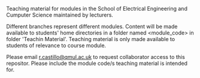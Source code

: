 Teaching material for modules in the School of Electrical Engineering and Cumputer Science maintained by lecturers.

Different branches represent different modules. Content will be made available to students' home directories in a folder named <module_code> in folder 'Teachin Material'. Teaching material is only made available to students of relevance to course module.

Please email r.castillo@qmul.ac.uk to request collaborator access to this repositor. Please include the module code/s teaching material is intended for.
